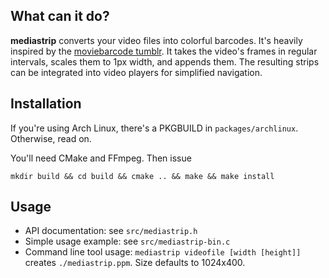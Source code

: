 What can it do?
---------------

**mediastrip** converts your video files into colorful barcodes. It's heavily inspired by the [moviebarcode tumblr](http://moviebarcode.tumblr.com/movie-index). It takes the video's frames in regular intervals, scales them to 1px width, and appends them. The resulting strips can be integrated into video players for simplified navigation.

Installation
------------

If you're using Arch Linux, there's a PKGBUILD in `packages/archlinux`. Otherwise, read on.

You'll need CMake and FFmpeg. Then issue

    mkdir build && cd build && cmake .. && make && make install

Usage
-----

- API documentation: see `src/mediastrip.h`
- Simple usage example: see `src/mediastrip-bin.c`
- Command line tool usage: `mediastrip videofile [width [height]]` creates `./mediastrip.ppm`. Size defaults to 1024x400.

